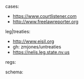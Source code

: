 cases:

- https://www.courtlistener.com
- http://www.freelawreporter.org

leg|treaties:

- http://www.eisil.org
- gh: zmjones/untreaties
- https://nelis.leg.state.nv.us

regs:


schema: